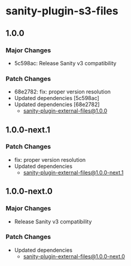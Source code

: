 # sanity-plugin-s3-files

## 1.0.0

### Major Changes

- 5c598ac: Release Sanity v3 compatibility

### Patch Changes

- 68e2782: fix: proper version resolution
- Updated dependencies [5c598ac]
- Updated dependencies [68e2782]
  - sanity-plugin-external-files@1.0.0

## 1.0.0-next.1

### Patch Changes

- fix: proper version resolution
- Updated dependencies
  - sanity-plugin-external-files@1.0.0-next.1

## 1.0.0-next.0

### Major Changes

- Release Sanity v3 compatibility

### Patch Changes

- Updated dependencies
  - sanity-plugin-external-files@1.0.0-next.0
